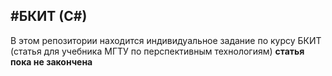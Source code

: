 #БКИТ (С#)
---
В этом репозитории находится индивидуальное задание по курсу БКИТ (статья для учебника МГТУ по перспективным технологиям)
**статья пока не закончена**

